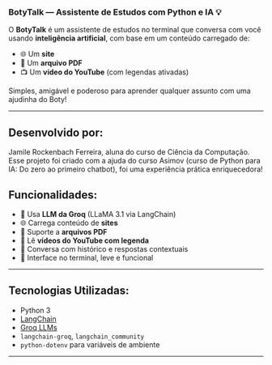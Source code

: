 ### BotyTalk — Assistente de Estudos com Python e IA 💡

O **BotyTalk** é um assistente de estudos no terminal que conversa com você usando **inteligência artificial**, com base em um conteúdo carregado de:

- 🌐 Um **site**
- 📄 Um **arquivo PDF**
- 📺 Um **vídeo do YouTube** (com legendas ativadas)

Simples, amigável e poderoso para aprender qualquer assunto com uma ajudinha do Boty!

---

## Desenvolvido por:

Jamile Rockenbach Ferreira, aluna do curso de Ciência da Computação. Esse projeto foi criado com a ajuda do curso Asimov (curso de Python para IA: Do zero ao primeiro chatbot), foi uma experiência prática enriquecedora!

## Funcionalidades:

- 🧠 Usa **LLM da Groq** (LLaMA 3.1 via LangChain)
- 🌐 Carrega conteúdo de **sites**
- 📄 Suporte a **arquivos PDF**
- 🎥 Lê **vídeos do YouTube com legenda**
- 🧾 Conversa com histórico e respostas contextuais
- 💬 Interface no terminal, leve e funcional

---

## Tecnologias Utilizadas:

- Python 3
- [LangChain](https://www.langchain.com/)
- [Groq LLMs](https://console.groq.com/)
- `langchain-groq`, `langchain_community`
- `python-dotenv` para variáveis de ambiente

---